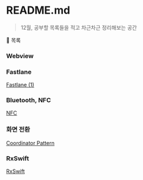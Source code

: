 # README.md

> 12월, 공부할 목록들을 적고 차근차근 정리해보는 공간
> 

<aside>
📄 목록

</aside>

### Webview

### Fastlane

[Fastlane (1)](https://www.notion.so/Fastlane-1-c3f4b8341a534a63bcde5e664923a039) 

### Bluetooth, NFC

[NFC](https://www.notion.so/NFC-63f7898559664b8597868ffe1e16ae04) 

### 화면 전환

[Coordinator Pattern](https://www.notion.so/Coordinator-Pattern-ecda2660d40f422788cbdb320623e7dd) 

### RxSwift

[RxSwift](https://www.notion.so/0bf1823716af4a809dddbcd4850c4c3f)